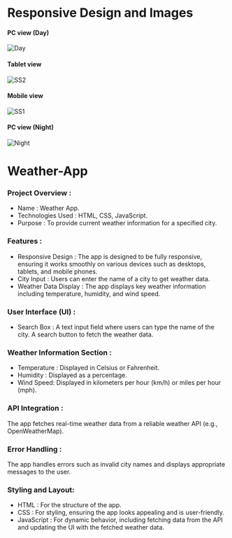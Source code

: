 #  Responsive Design and Images

#### PC view (Day)
![Day](https://github.com/DarshanGami/Weather-App/assets/169267343/1ae74b12-c215-46cb-a335-464574d551d8)
#### Tablet view
![SS2](https://github.com/DarshanGami/Weather-App/assets/169267343/563fb92a-8299-41f8-8ea8-e8e6cd883666)
#### Mobile view
![SS1](https://github.com/DarshanGami/Weather-App/assets/169267343/8ecc7341-3d6f-4492-a97b-c5bccd44ecc6)
#### PC view (Night)
![Night](https://github.com/DarshanGami/Weather-App/assets/169267343/d7be0b5b-1371-4fc6-820c-082dbf42f2e8)


# Weather-App

### Project Overview :
* Name : Weather App.
* Technologies Used : HTML, CSS, JavaScript.
* Purpose : To provide current weather information for a specified city.

### Features :
* Responsive Design : The app is designed to be fully responsive, ensuring it works smoothly on various devices such as desktops, tablets, and mobile phones.
* City Input : Users can enter the name of a city to get weather data.
* Weather Data Display : The app displays key weather information including temperature, humidity, and wind speed.

### User Interface (UI) :
* Search Box : A text input field where users can type the name of the city. A search button to fetch the weather data.

### Weather Information Section :
* Temperature : Displayed in Celsius or Fahrenheit.
* Humidity : Displayed as a percentage.
* Wind Speed: Displayed in kilometers per hour (km/h) or miles per hour (mph).

### API Integration :
The app fetches real-time weather data from a reliable weather API (e.g., OpenWeatherMap).

### Error Handling :
The app handles errors such as invalid city names and displays appropriate messages to the user.

### Styling and Layout:
* HTML : For the structure of the app.
* CSS : For styling, ensuring the app looks appealing and is user-friendly.
* JavaScript : For dynamic behavior, including fetching data from the API and updating the UI with the fetched weather data.
